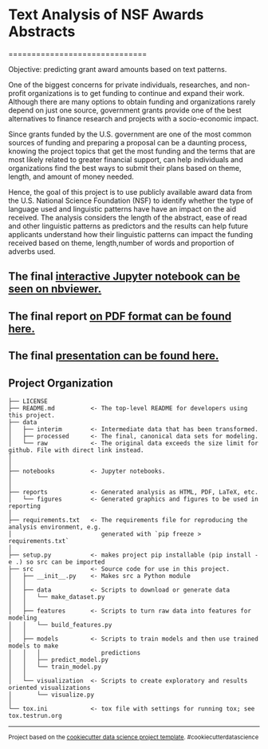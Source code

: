 # Text Analysis of NSF Awards Abstracts
==============================

Objective: predicting grant award amounts based on text patterns.

One of the biggest concerns for private individuals, researches, and non-profit organizations is to get funding to continue and expand their work. Although there are many options to obtain funding and organizations rarely depend on just one source, government grants provide one of the best alternatives to finance research and projects with a socio-economic impact.

Since grants funded by the U.S. government are one of the most common sources of funding and preparing a proposal can be a daunting process, knowing the project topics that get the most funding and the terms that are most likely related to greater financial support, can help individuals and organizations find the best ways to submit their plans based on theme, length, and amount of money needed.

Hence, the goal of this project is to use publicly available award data from the U.S. National Science Foundation (NSF) to identify whether the type of language used and linguistic patterns have have an impact on the aid received. The analysis considers the length of the abstract, ease of read and other linguistic patterns as predictors and the results can help future applicants understand how their linguistic patterns can impact the funding received based on theme, length,number of words and proportion of adverbs used.

## The final <a href = "https://nbviewer.jupyter.org/github/MeierG/text-analysis-nsf-grant-abstracts/blob/master/notebooks/nsf-grants.ipynb">interactive Jupyter notebook can be seen on nbviewer.</a>

## The final report <a href = "https://github.com/MeierG/text-analysis-nsf-grant-abstracts/blob/master/reports/nsf-grants-text-analysis-and-funding-predcition.pdf">on PDF format can be found here.</a>

## The final <a href = "https://github.com/MeierG/text-analysis-nsf-grant-abstracts/blob/master/reports/Presentation-Text-analysis-abstract-awards.pdf"> presentation can be found here.</a>

Project Organization
------------

    ├── LICENSE
    ├── README.md          <- The top-level README for developers using this project.
    ├── data
    │   ├── interim        <- Intermediate data that has been transformed.
    │   ├── processed      <- The final, canonical data sets for modeling.
    │   └── raw            <- The original data exceeds the size limit for github. File with direct link instead.
    │
    │
    ├── notebooks          <- Jupyter notebooks.
    │
    │
    ├── reports            <- Generated analysis as HTML, PDF, LaTeX, etc.
    │   └── figures        <- Generated graphics and figures to be used in reporting
    │
    ├── requirements.txt   <- The requirements file for reproducing the analysis environment, e.g.
    │                         generated with `pip freeze > requirements.txt`
    │
    ├── setup.py           <- makes project pip installable (pip install -e .) so src can be imported
    ├── src                <- Source code for use in this project.
    │   ├── __init__.py    <- Makes src a Python module
    │   │
    │   ├── data           <- Scripts to download or generate data
    │   │   └── make_dataset.py
    │   │
    │   ├── features       <- Scripts to turn raw data into features for modeling
    │   │   └── build_features.py
    │   │
    │   ├── models         <- Scripts to train models and then use trained models to make
    │   │   │                 predictions
    │   │   ├── predict_model.py
    │   │   └── train_model.py
    │   │
    │   └── visualization  <- Scripts to create exploratory and results oriented visualizations
    │       └── visualize.py
    │
    └── tox.ini            <- tox file with settings for running tox; see tox.testrun.org


--------

<p><small>Project based on the <a target="_blank" href="https://drivendata.github.io/cookiecutter-data-science/">cookiecutter data science project template</a>. #cookiecutterdatascience</small></p>
